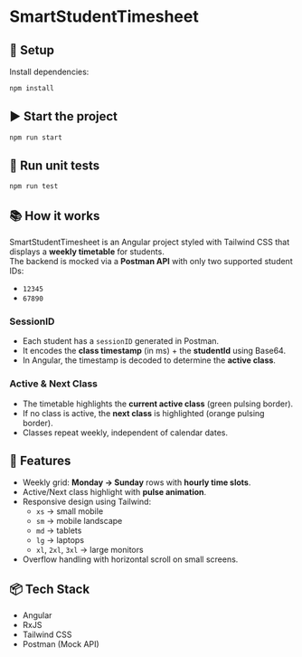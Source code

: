 # SmartStudentTimesheet

## 🚀 Setup 
Install dependencies:
```bash
npm install
```

## ▶️ Start the project
```bash
npm run start
```

## 🧪 Run unit tests
```bash
npm run test
```

## 📚 How it works
SmartStudentTimesheet is an Angular project styled with Tailwind CSS that displays a **weekly timetable** for students.  
The backend is mocked via a **Postman API** with only two supported student IDs:
- `12345`
- `67890`

### SessionID
- Each student has a `sessionID` generated in Postman.
- It encodes the **class timestamp** (in ms) + the **studentId** using Base64.
- In Angular, the timestamp is decoded to determine the **active class**.

### Active & Next Class
- The timetable highlights the **current active class** (green pulsing border).
- If no class is active, the **next class** is highlighted (orange pulsing border).
- Classes repeat weekly, independent of calendar dates.

## 🎨 Features
- Weekly grid: **Monday → Sunday** rows with **hourly time slots**.
- Active/Next class highlight with **pulse animation**.
- Responsive design using Tailwind:
  - `xs` → small mobile
  - `sm` → mobile landscape
  - `md` → tablets
  - `lg` → laptops
  - `xl`, `2xl`, `3xl` → large monitors
- Overflow handling with horizontal scroll on small screens.

## 📦 Tech Stack
- Angular
- RxJS
- Tailwind CSS
- Postman (Mock API)
